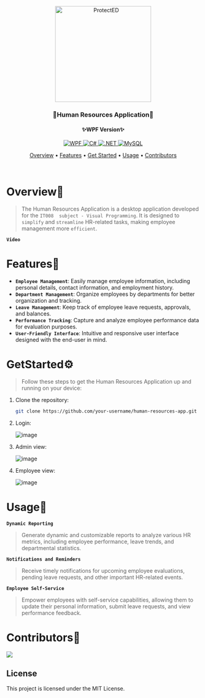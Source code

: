 <div align="center">
   <br>
   <img src="https://github.com/EdogawaCoTrung/HumanResourcesApplication_DoAn/assets/112166397/d7ef050b-4bea-4e2b-b376-44b16092d8fe" alt="ProtectED" height="250" width="250">
   <br>
   <h3 align="center">
      🏢Human Resources Application🏢
   <h4 align="center">
      <h4>✨WPF Version✨</h4>
               <p>
                    <a href="https://learn.microsoft.com/vi-vn/dotnet/desktop/wpf/getting-started/?view=netframeworkdesktop-4.8">
                        <img src="https://img.shields.io/badge/WPF%20Version-%3E%3D4.5-blue" alt="WPF">
                    </a>
                    <a href="https://learn.microsoft.com/vi-vn/dotnet/csharp/programming-guide/">
                        <img src="https://img.shields.io/badge/C%23%20-%20%20-white" alt="C#">
                    </a>
                    <a href="https://dotnet.microsoft.com/en-us/">
                        <img src="https://img.shields.io/badge/.NET%20Version%20-%3E%3D4.8-purple" alt=".NET">
                    </a>
                    <a href="https://www.mysql.com/">
                        <img src="https://img.shields.io/badge/MySQL%20-%20%20-orange" alt="MySQL">
                    </a>
                </p>
         <p>
            <a href="#Overview">Overview</a>
            •
            <a href="#Features">Features</a>
            •
            <a href="#GetStarted">Get Started</a>
            •
            <a href="#Usage">Usage</a>
            •
            <a href="#Contributors">Contributors</a>
         </p>
      </h4>
   </h3>
   <br>
</div>

<div align="left">
   <h1 align="left" id="Overview">Overview👋</h1>
   
   >The Human Resources Application is a desktop application developed for the `IT008  subject - Visual Programming`. It is designed to `simplify` and `streamline` HR-related tasks, making employee management more `efficient`.
   
   **`Video`**
   
   <h1 id="Features">Features🤖</h1>
   
   * **`Employee Management`**: Easily manage employee information, including personal details, contact information, and employment history.
   * **`Department Management`**: Organize employees by departments for better organization and tracking.
   * **`Leave Management`**: Keep track of employee leave requests, approvals, and balances.
   * **`Performance Tracking`**: Capture and analyze employee performance data for evaluation purposes.
   * **`User-Friendly Interface`**: Intuitive and responsive user interface designed with the end-user in mind.
   
   <h1 id="GetStarted">GetStarted⚙️</h1>
   
   >Follow these steps to get the Human Resources Application up and running on your device:
   1. Clone the repository:
   
        ```bash
        git clone https://github.com/your-username/human-resources-app.git
        
   2. Login:
   
       ![image](https://github.com/EdogawaCoTrung/HumanResourcesApplication_DoAn/assets/86793610/0aaacb6d-00e7-4f38-aeda-900d600130b1)
       
   3. Admin view:
   
       ![image](https://github.com/EdogawaCoTrung/HumanResourcesApplication_DoAn/assets/86793610/600ec7e7-ea02-4a9d-aa04-33c27a1bd1a7)
       
   4. Employee view:
   
        ![image](https://github.com/EdogawaCoTrung/HumanResourcesApplication_DoAn/assets/86793610/10b83a84-3dd0-48bc-b857-ee9cfb84cae2)
   
  <h1 id="Usage">Usage📱</h1>
  
   **`Dynamic Reporting`**
   >Generate dynamic and customizable reports to analyze various HR metrics, including employee performance, leave trends, and departmental statistics.
    
   **`Notifications and Reminders`**
   >Receive timely notifications for upcoming employee evaluations, pending leave requests, and other important HR-related events.
    
   **`Employee Self-Service`**
   >Empower employees with self-service capabilities, allowing them to update their personal information, submit leave requests, and view performance feedback.
   
   <h1 id="Contributors">Contributors🤝</h1>
   
   <a href="https://github.com/EdogawaCoTrung/HumanResourcesApplication_DoAn/graphs/contributors">
     <img src="https://contrib.rocks/image?repo=EdogawaCoTrung/HumanResourcesApplication_DoAn" />
   </a>
   
   ## License
   This project is licensed under the MIT License.
</div>
